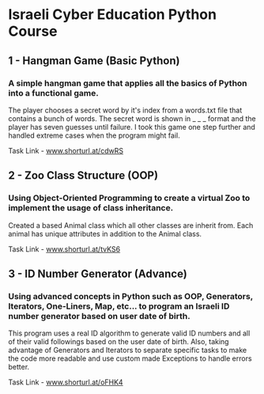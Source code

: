 # Israeli Cyber Education Python Course

## 1 - Hangman Game (Basic Python)
### A simple hangman game that applies all the basics of Python into a functional game.
The player chooses a secret word by it's index from a words.txt file that contains a bunch of words. The secret word is shown in _ _ _ format and the player has seven guesses until failure. I took this game one step further and handled extreme cases when the program might fail.

Task Link - www.shorturl.at/cdwRS


## 2 - Zoo Class Structure (OOP)
### Using Object-Oriented Programming to create a virtual Zoo to implement the usage of class inheritance.
Created a based Animal class which all other classes are inherit from. Each animal has unique attributes in addition to the Animal class.

Task Link - www.shorturl.at/tvKS6


## 3 - ID Number Generator (Advance)
### Using advanced concepts in Python such as OOP, Generators, Iterators, One-Liners, Map, etc... to program an Israeli ID number generator based on user date of birth.
This program uses a real ID algorithm to generate valid ID numbers and all of their valid followings based on the user date of birth. Also, taking advantage of Generators and Iterators to separate specific tasks to make the code more readable and use custom made Exceptions to handle errors better.

Task Link - www.shorturl.at/oFHK4
